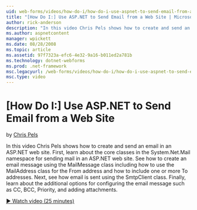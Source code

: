```yaml
---
uid: web-forms/videos/how-do-i/how-do-i-use-aspnet-to-send-email-from-a-web-site
title: "[How Do I:] Use ASP.NET to Send Email from a Web Site | Microsoft Docs"
author: rick-anderson
description: "In this video Chris Pels shows how to create and send an email in an ASP.NET web site. First, learn about the core classes in the System.Net.Mail namespace f..."
ms.author: aspnetcontent
manager: wpickett
ms.date: 08/28/2008
ms.topic: article
ms.assetid: 97f7323a-efc6-4e32-9a16-b011ed2a781b
ms.technology: dotnet-webforms
ms.prod: .net-framework
msc.legacyurl: /web-forms/videos/how-do-i/how-do-i-use-aspnet-to-send-email-from-a-web-site
msc.type: video
---
```

[How Do I:] Use ASP.NET to Send Email from a Web Site
====================
by [Chris Pels](https://twitter.com/chrispels)

In this video Chris Pels shows how to create and send an email in an ASP.NET web site. First, learn about the core classes in the System.Net.Mail namespace for sending mail in an ASP.NET web site. See how to create an email message using the MailMessage class including how to use the MailAddress class for the From address and how to include one or more To addresses. Next, see how email is sent using the SmtpClient class. Finally, learn about the additional options for configuring the email message such as CC, BCC, Priority, and adding attachments.

[&#9654; Watch video (25 minutes)](https://channel9.msdn.com/Blogs/ASP-NET-Site-Videos/how-do-i-use-aspnet-to-send-email-from-a-web-site)
